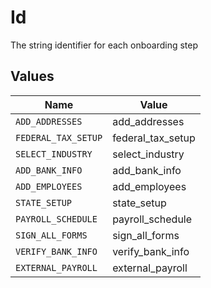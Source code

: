 # Id

The string identifier for each onboarding step


## Values

| Name                | Value               |
| ------------------- | ------------------- |
| `ADD_ADDRESSES`     | add_addresses       |
| `FEDERAL_TAX_SETUP` | federal_tax_setup   |
| `SELECT_INDUSTRY`   | select_industry     |
| `ADD_BANK_INFO`     | add_bank_info       |
| `ADD_EMPLOYEES`     | add_employees       |
| `STATE_SETUP`       | state_setup         |
| `PAYROLL_SCHEDULE`  | payroll_schedule    |
| `SIGN_ALL_FORMS`    | sign_all_forms      |
| `VERIFY_BANK_INFO`  | verify_bank_info    |
| `EXTERNAL_PAYROLL`  | external_payroll    |